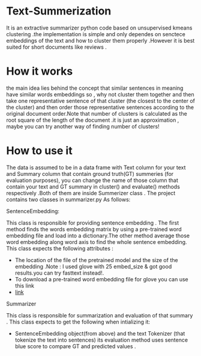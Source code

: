 # Text-Summerization
It is an extractive summarizer python code based on unsupervised kmeans clustering .the implementation is simple and only dependes on senctece embeddings of the text and how to cluster them properly .However it is best suited for short documents like reviews .
# How it works
the main idea lies behind the concept that similar sentences in meaning have similar words embeddings so , why not cluster them together and then take one representative sentence of that cluster (the closest to the center of the cluster) and then order those representative sentences according to the original document order.Note that number of clusters is calculated as the root square of the length of the document .it is just an approximation , maybe you can try another way of finding number of clusters!

# How to use it
The data is assumed to be in a data frame with Text column for your text and Summary column that contain ground truth(GT) summeries (for evaluation purposes), you can change the name of those column that contain your text  and GT summary in cluster() and evaluate() methods respectively .Both of them are inside Summerizer class .
The project contains two classes in summarizer.py As follows:

SentenceEmbedding:

This class is responsible for providing sentence  embedding . The first method  finds the words embedding matrix by using a pre-trained word embedding file and load into a dictionary.The other method average those word embedding along word axis to find the whole sentence embedding. 
This class expects the following attributes :
- The location of the file of  the pretrained model  and the size of the embedding .Note : I used glove with 25 embed_size & got good results.you can try fasttext instead!.
- To download a pre-trained word embedding file for glove you can use this link
- [link](https://zenodo.org/record/3237458/files/glove.twitter.27B.25d.txt.gz?download=1)

Summarizer

This class is responsible for summarization and evaluation of that summary . This class expects to get the following when intializing it:
- SentenceEmbedding object(from above) and the text Tokenizer (that tokenize the text into sentences)
its evaluation method uses sentence blue score to compare GT and predicted values .
